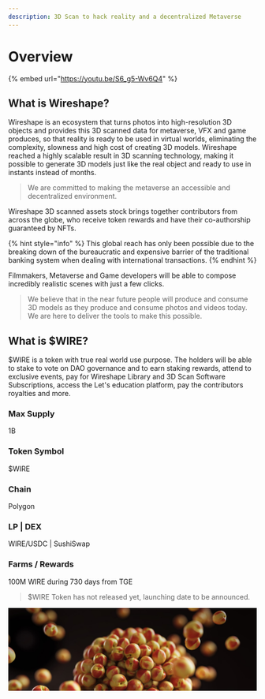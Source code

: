 ```yaml
---
description: 3D Scan to hack reality and a decentralized Metaverse
---
```


# Overview

{% embed url="https://youtu.be/S6_g5-Wv6Q4" %}

## What is Wireshape?

Wireshape is an ecosystem that turns photos into high-resolution 3D objects and provides this 3D scanned data for metaverse, VFX and game produces, so that reality is ready to be used in virtual worlds, eliminating the complexity, slowness and high cost of creating 3D models. Wireshape reached a highly scalable result in 3D scanning technology, making it possible to generate 3D models just like the real object and ready to use in instants instead of months.&#x20;

> We are committed to making the metaverse an accessible and decentralized environment.

Wireshape 3D scanned assets stock brings together contributors from across the globe, who receive token rewards and have their co-authorship guaranteed by NFTs.&#x20;

{% hint style="info" %}
This global reach has only been possible due to the breaking down of the bureaucratic and expensive barrier of the traditional banking system when dealing with international transactions.
{% endhint %}

Filmmakers, Metaverse and Game developers will be able to compose incredibly realistic scenes with just a few clicks. &#x20;

> We believe that in the near future people will produce and consume 3D models as they produce and consume photos and videos today. We are here to deliver the tools to make this possible.

## What is $WIRE?

$WIRE is a token with true real world use purpose. The holders will be able to stake to vote on DAO governance and to earn staking rewards, attend to exclusive events, pay for Wireshape Library and 3D Scan Software Subscriptions, access the Let's education platform, pay the contributors royalties and more.

### Max Supply

1B

### Token Symbol

$WIRE

### Chain

Polygon

### LP | DEX

WIRE/USDC | SushiSwap

### Farms / Rewards

100M WIRE during 730 days from TGE

> $WIRE Token has not released yet, launching date to be announced.&#x20;

![](.gitbook/assets/header-wireshape.jpg)
